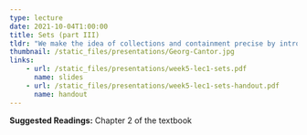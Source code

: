 ```yaml
---
type: lecture
date: 2021-10-04T1:00:00
title: Sets (part III)
tldr: "We make the idea of collections and containment precise by introducing the notion of set."
thumbnail: /static_files/presentations/Georg-Cantor.jpg
links: 
    - url: /static_files/presentations/week5-lec1-sets.pdf
      name: slides
    - url: /static_files/presentations/week5-lec1-sets-handout.pdf
      name: handout
---
```

**Suggested Readings:**
Chapter 2 of the textbook 
